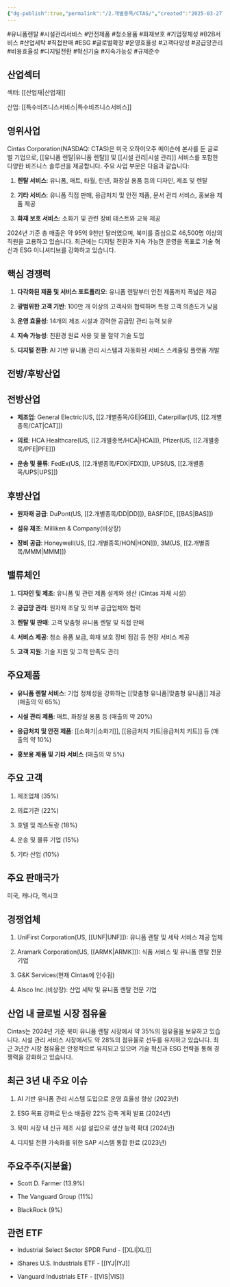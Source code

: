 ```yaml
---
{"dg-publish":true,"permalink":"/2.개별종목/CTAS/","created":"2025-03-27T15:44:01.394+09:00","updated":"2025-07-29T21:37:04.533+09:00"}
---
```


#유니폼렌탈 #시설관리서비스 #안전제품 #청소용품 #화재보호 #기업정체성 #B2B서비스 #산업세탁 #직접판매 #ESG #글로벌확장 #운영효율성 #고객다양성 #공급망관리 #비용효율성 #디지털전환 #혁신기술 #지속가능성 #규제준수

## 산업섹터

섹터: [[산업재\|산업재]]

산업: [[특수비즈니스서비스\|특수비즈니스서비스]]

## 영위사업

Cintas Corporation(NASDAQ: CTAS)은 미국 오하이오주 메이슨에 본사를 둔 글로벌 기업으로, [[유니폼 렌탈\|유니폼 렌탈]] 및 [[시설 관리\|시설 관리]] 서비스를 포함한 다양한 비즈니스 솔루션을 제공합니다. 주요 사업 부문은 다음과 같습니다:

1. **렌탈 서비스**: 유니폼, 매트, 타월, 린넨, 화장실 용품 등의 디자인, 제조 및 렌탈
    
2. **기타 서비스**: 유니폼 직접 판매, 응급처치 및 안전 제품, 문서 관리 서비스, 홍보용 제품 제공
    
3. **화재 보호 서비스**: 소화기 및 관련 장비 테스트와 교육 제공
    

2024년 기준 총 매출은 약 95억 9천만 달러였으며, 북미를 중심으로 46,500명 이상의 직원을 고용하고 있습니다. 최근에는 디지털 전환과 지속 가능한 운영을 목표로 기술 혁신과 ESG 이니셔티브를 강화하고 있습니다.

## 핵심 경쟁력

1. **다각화된 제품 및 서비스 포트폴리오**: 유니폼 렌탈부터 안전 제품까지 폭넓은 제공
    
2. **광범위한 고객 기반**: 100만 개 이상의 고객사와 협력하며 특정 고객 의존도가 낮음
    
3. **운영 효율성**: 14개의 제조 시설과 강력한 공급망 관리 능력 보유
    
4. **지속 가능성**: 친환경 원료 사용 및 물 절약 기술 도입
    
5. **디지털 전환**: AI 기반 유니폼 관리 시스템과 자동화된 서비스 스케줄링 플랫폼 개발
    

## 전방/후방산업

## 전방산업

- **제조업**: General Electric(US, [[2.개별종목/GE\|GE]]), Caterpillar(US, [[2.개별종목/CAT\|CAT]])
    
- **의료**: HCA Healthcare(US, [[2.개별종목/HCA\|HCA]]), Pfizer(US, [[2.개별종목/PFE\|PFE]])
    
- **운송 및 물류**: FedEx(US, [[2.개별종목/FDX\|FDX]]), UPS(US, [[2.개별종목/UPS\|UPS]])
    

## 후방산업

- **원자재 공급**: DuPont(US, [[2.개별종목/DD\|DD]]), BASF(DE, [[BAS\|BAS]])
    
- **섬유 제조**: Milliken & Company(비상장)
    
- **장비 공급**: Honeywell(US, [[2.개별종목/HON\|HON]]), 3M(US, [[2.개별종목/MMM\|MMM]])
    

## 밸류체인

1. **디자인 및 제조**: 유니폼 및 관련 제품 설계와 생산 (Cintas 자체 시설)
    
2. **공급망 관리**: 원자재 조달 및 외부 공급업체와 협력
    
3. **렌탈 및 판매**: 고객 맞춤형 유니폼 렌탈 및 직접 판매
    
4. **서비스 제공**: 청소 용품 보급, 화재 보호 장비 점검 등 현장 서비스 제공
    
5. **고객 지원**: 기술 지원 및 고객 만족도 관리
    

## 주요제품

- **유니폼 렌탈 서비스**: 기업 정체성을 강화하는 [[맞춤형 유니폼\|맞춤형 유니폼]] 제공 (매출의 약 65%)
    
- **시설 관리 제품**: 매트, 화장실 용품 등 (매출의 약 20%)
    
- **응급처치 및 안전 제품**: [[소화기\|소화기]], [[응급처치 키트\|응급처치 키트]] 등 (매출의 약 10%)
    
- **홍보용 제품 및 기타 서비스** (매출의 약 5%)
    

## 주요 고객

1. 제조업체 (35%)
    
2. 의료기관 (22%)
    
3. 호텔 및 레스토랑 (18%)
    
4. 운송 및 물류 기업 (15%)
    
5. 기타 산업 (10%)
    

## 주요 판매국가

미국, 캐나다, 멕시코

## 경쟁업체

1. UniFirst Corporation(US, [[UNF\|UNF]]): 유니폼 렌탈 및 세탁 서비스 제공 업체
    
2. Aramark Corporation(US, [[ARMK\|ARMK]]): 식품 서비스 및 유니폼 렌탈 전문 기업
    
3. G&K Services(현재 Cintas에 인수됨)
    
4. Alsco Inc.(비상장): 산업 세탁 및 유니폼 렌탈 전문 기업
    

## 산업 내 글로벌 시장 점유율

Cintas는 2024년 기준 북미 유니폼 렌탈 시장에서 약 35%의 점유율을 보유하고 있습니다. 시설 관리 서비스 시장에서도 약 28%의 점유율로 선두를 유지하고 있습니다. 최근 3년간 시장 점유율은 안정적으로 유지되고 있으며 기술 혁신과 ESG 전략을 통해 경쟁력을 강화하고 있습니다.

## 최근 3년 내 주요 이슈

1. AI 기반 유니폼 관리 시스템 도입으로 운영 효율성 향상 (2023년)
    
2. ESG 목표 강화로 탄소 배출량 22% 감축 계획 발표 (2024년)
    
3. 북미 시장 내 신규 제조 시설 설립으로 생산 능력 확대 (2024년)
    
4. 디지털 전환 가속화를 위한 SAP 시스템 통합 완료 (2023년)
    

## 주요주주(지분율)

- Scott D. Farmer (13.9%)
    
- The Vanguard Group (11%)
    
- BlackRock (9%)
    

## 관련 ETF

- Industrial Select Sector SPDR Fund - [[XLI\|XLI]]
    
- iShares U.S. Industrials ETF - [[IYJ\|IYJ]]
    
- Vanguard Industrials ETF - [[VIS\|VIS]]